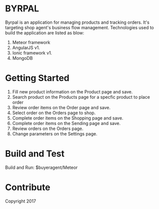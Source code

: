 # BYRPAL
Byrpal is an application for managing products and tracking orders. It's targeting shop agent's business flow management.
Technologies used to build the application are listed as blow:
1. Meteor framework
2. AngularJS v1.
3. Ionic framework v1.
4. MongoDB 

# Getting Started
1. Fill new product information on the Product page and save.
2. Search product on the Products page for a specfic product to place order
3. Review order items on the Order page and save.
4. Select order on the Orders page to shop.
5. Complete order items on the Shopping page and save.
6. Complete order items on the Sending page and save.
7. Review orders on the Orders page.
8. Change parameters on the Settings page.

# Build and Test
Build and Run:
$buyeragent/Meteor

# Contribute
Copyright 2017
